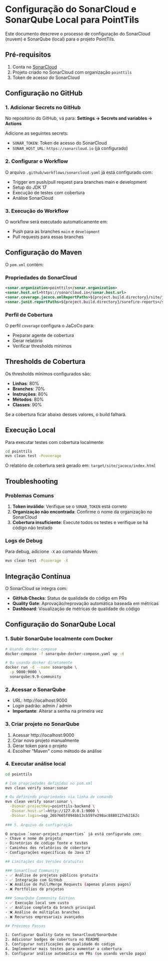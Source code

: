 # Configuração do SonarCloud e SonarQube Local para PointTils

Este documento descreve o processo de configuração do SonarCloud (nuvem) e SonarQube (local) para o projeto PointTils.

## Pré-requisitos

1. Conta no [SonarCloud](https://sonarcloud.io/)
2. Projeto criado no SonarCloud com organização `pointtils`
3. Token de acesso do SonarCloud

## Configuração no GitHub

### 1. Adicionar Secrets no GitHub

No repositório do GitHub, vá para:
**Settings → Secrets and variables → Actions**

Adicione as seguintes secrets:

- `SONAR_TOKEN`: Token de acesso do SonarCloud
- `SONAR_HOST_URL`: `https://sonarcloud.io` (já configurado)

### 2. Configurar o Workflow

O arquivo `.github/workflows/sonarcloud.yaml` já está configurado com:

- Trigger em push/pull request para branches main e development
- Setup do JDK 17
- Execução de testes com cobertura
- Análise SonarCloud

### 3. Execução do Workflow

O workflow será executado automaticamente em:
- Push para as branches `main` e `development`
- Pull requests para essas branches

## Configuração do Maven

O `pom.xml` contém:

### Propriedades do SonarCloud
```xml
<sonar.organization>pointtils</sonar.organization>
<sonar.host.url>https://sonarcloud.io</sonar.host.url>
<sonar.coverage.jacoco.xmlReportPaths>${project.build.directory}/site/jacoco/jacoco.xml</sonar.coverage.jacoco.xmlReportPaths>
<sonar.junit.reportPaths>${project.build.directory}/surefire-reports</sonar.junit.reportPaths>
```

### Perfil de Cobertura
O perfil `coverage` configura o JaCoCo para:
- Preparar agente de cobertura
- Gerar relatório
- Verificar thresholds mínimos

## Thresholds de Cobertura

Os thresholds mínimos configurados são:

- **Linhas**: 80%
- **Branches**: 70% 
- **Instruções**: 80%
- **Métodos**: 80%
- **Classes**: 90%

Se a cobertura ficar abaixo desses valores, o build falhará.

## Execução Local

Para executar testes com cobertura localmente:

```bash
cd pointtils
mvn clean test -Pcoverage
```

O relatório de cobertura será gerado em:
`target/site/jacoco/index.html`

## Troubleshooting

### Problemas Comuns

1. **Token inválido**: Verifique se o `SONAR_TOKEN` está correto
2. **Organização não encontrada**: Confirme o nome da organização no SonarCloud
3. **Cobertura insuficiente**: Execute todos os testes e verifique se há código não testado

### Logs de Debug

Para debug, adicione `-X` ao comando Maven:

```bash
mvn clean test -Pcoverage -X
```

## Integração Contínua

O SonarCloud se integra com:

- **GitHub Checks**: Status de qualidade do código em PRs
- **Quality Gate**: Aprovação/reprovação automática baseada em métricas
- **Dashboard**: Visualização de métricas de qualidade do código

## Configuração do SonarQube Local

### 1. Subir SonarQube localmente com Docker

```bash
# Usando docker-compose
docker-compose -f sonarqube-docker-compose.yaml up -d

# Ou usando docker diretamente
docker run -d --name sonarqube \
  -p 9000:9000 \
  sonarqube:9.9-community
```

### 2. Acessar o SonarQube
- URL: http://localhost:9000
- Login padrão: admin / admin
- **Importante**: Alterar a senha na primeira vez

### 3. Criar projeto no SonarQube
1. Acessar http://localhost:9000
2. Criar novo projeto manualmente
3. Gerar token para o projeto
4. Escolher "Maven" como método de análise

### 4. Executar análise local

```bash
cd pointtils

# Com propriedades definidas no pom.xml
mvn clean verify sonar:sonar

# Ou definindo propriedades via linha de comando
mvn clean verify sonar:sonar \
  -Dsonar.projectKey=pointtils-backend \
  -Dsonar.host.url=http://127.0.0.1:9000 \
  -Dsonar.login=sqp_26b7665f094bb13cb597e298ac8880127eb2162c
  
### 5. Arquivo de configuração

O arquivo `sonar-project.properties` já está configurado com:
- Chave e nome do projeto
- Diretórios de código fonte e testes
- Caminhos dos relatórios de cobertura
- Configurações específicas do Java 17

## Limitações das Versões Gratuitas

### SonarCloud Community
- ✅ Análise de projetos públicos gratuita
- ✅ Integração com GitHub
- ❌ Análise de Pull/Merge Requests (apenas planos pagos)
- ❌ Portfólios de projetos

### SonarQube Community Edition
- ✅ Execução local sem custo
- ✅ Análise completa da branch principal
- ❌ Análise de múltiplas branches
- ❌ Recursos empresariais avançados

## Próximos Passos

1. Configurar Quality Gate no SonarCloud/SonarQube
2. Adicionar badges de cobertura no README
3. Configurar notificações de qualidade do código
4. Implementar mais testes para aumentar a cobertura
5. Configurar análise automática em PRs (se usando versão paga)
